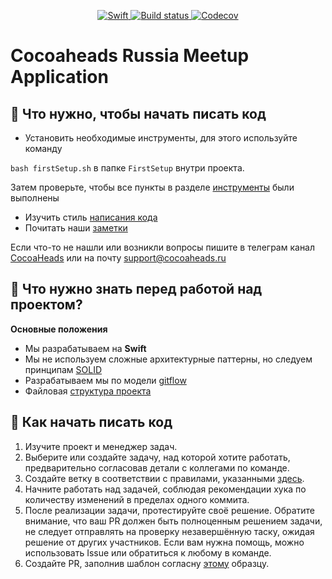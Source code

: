 <p align="center">
<a href="https://developer.apple.com/swift/">
<img src="https://img.shields.io/badge/Swift-3.2.0-orange.svg?style=flat" alt="Swift">
</a>
<a href="https://travis-ci.org/ichina/application">
<img src="https://travis-ci.org/ichina/application.svg?branch=develop" alt="Build status">
</a>
<a href="https://codecov.io/gh/ichina/application">
<img src="https://codecov.io/gh/ichina/application/branch/develop/graph/badge.svg" alt="Codecov" />
</a>
</p>

Cocoaheads Russia Meetup Application
============================

## 🔧 Что нужно, чтобы начать писать код

* Установить необходимые инструменты, для этого используйте команду

`bash firstSetup.sh` в папке `FirstSetup` внутри проекта.

Затем проверьте, чтобы все пункты в разделе [инструменты](https://github.com/cocoaheadsru/application/wiki/Dev-Tools) были выполнены
* Изучить стиль [написания кода](https://github.com/cocoaheadsru/application/wiki/Coding-Style)
* Почитать наши [заметки](https://github.com/cocoaheadsru/application/wiki/Development-Notes)

Если что-то не нашли или возникли вопросы пишите в телеграм канал [CocoaHeads](https://t.me/cocoaheads) или на почту support@cocoaheads.ru

## 🚀 Что нужно знать перед работой над проектом?

**Основные положения**

* Мы разрабатываем на **Swift**
* Мы не используем сложные архитектурные паттерны, но следуем принципам [SOLID](https://www.youtube.com/watch?v=y7nxFXnEyrU)
* Разрабатываем мы по модели [gitflow](http://danielkummer.github.io/git-flow-cheatsheet/)
* Файловая [структура проекта](https://mm.tt/856513265?t=SqKrewhshG)


## 💪 Как начать писать код
1. Изучите проект и менеджер задач.
2. Выберите или создайте задачу, над которой хотите работать, предварительно согласовав детали с коллегами по команде.
3. Создайте ветку в соответствии с правилами, указанными [здесь](https://github.com/cocoaheadsru/application/wiki/Coding-style#Оформление-при-работе-с-git).
4. Начните работать над задачей, соблюдая рекомендации хука по количеству изменений в пределах одного коммита.
5. После реализации задачи, протестируйте своё решение. Обратите внимание, что ваш PR должен быть полноценным решением задачи, не следует отправлять на проверку незавершённую таску, ожидая решение от других участников. Если вам нужна помощь, можно использовать Issue или обратиться к любому в команде.
6. Создайте PR, заполнив шаблон согласну [этому](https://github.com/cocoaheadsru/application/wiki/Templates#Описание-pr) образцу.
